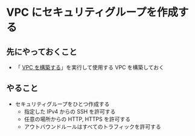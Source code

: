 # VPC にセキュリティグループを作成する

## 先にやっておくこと

* 「 [VPC を構築する](/aws-vpc)」を実行して使用する VPC を構築しておく


## やること

* セキュリティグループをひとつ作成する
  * 指定した IPv4 からの SSH を許可する
  * 任意の場所からの HTTP, HTTPS を許可する
  * アウトバウンドルールはすべてのトラフィックを許可する
